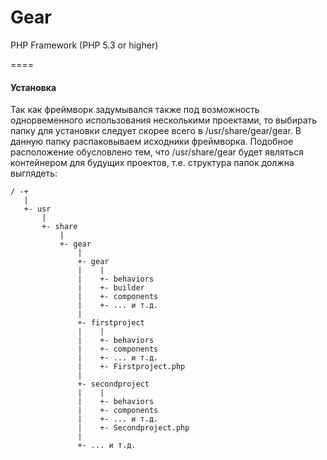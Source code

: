 Gear
====

PHP Framework (PHP 5.3 or higher)

====

#### Установка

Так как фреймворк задумывался также под возможность однорвеменного использования несколькими проектами, то выбирать папку для установки следует скорее всего в /usr/share/gear/gear. В данную папку распаковываем исходники фреймворка.
Подобное расположение обусловлено тем, что /usr/share/gear будет являться контейнером для будущих проектов, т.е. структура папок должна выглядеть:

```
/ -+
   |
   +- usr
       |
       +- share
           |
           +- gear
               |
               +- gear
               |    |
               |    +- behaviors
               |    +- builder
               |    +- components
               |    +- ... и т.д.
               |
               +- firstproject
               |    |
               |    +- behaviors
               |    +- components
               |    +- ... и т.д.
               |    +- Firstproject.php
               |
               +- secondproject
               |    |
               |    +- behaviors
               |    +- components
               |    +- ... и т.д.
               |    +- Secondproject.php
               |
               +- ... и т.д.
```